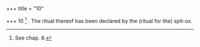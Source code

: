 +++
title = "10"

+++
10 [^9] . The ritual thereof has been declared by the (ritual for the) spit-ox.


[^9]:  See chap. 8.

